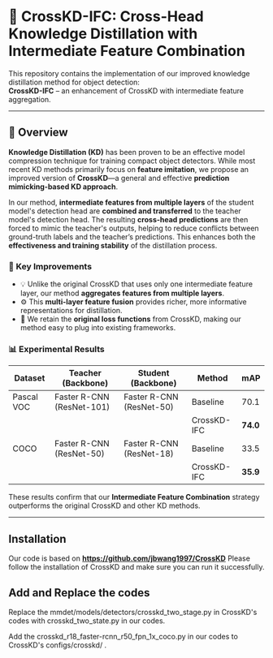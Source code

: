 # 🧠 CrossKD-IFC: Cross-Head Knowledge Distillation with Intermediate Feature Combination

This repository contains the implementation of our improved knowledge distillation method for object detection:  
**CrossKD-IFC** – an enhancement of CrossKD with intermediate feature aggregation.

---

## 📖 Overview

**Knowledge Distillation (KD)** has been proven to be an effective model compression technique for training compact object detectors. While most recent KD methods primarily focus on **feature imitation**, we propose an improved version of **CrossKD**—a general and effective **prediction mimicking-based KD approach**.

In our method, **intermediate features from multiple layers** of the student model's detection head are **combined and transferred** to the teacher model's detection head. The resulting **cross-head predictions** are then forced to mimic the teacher's outputs, helping to reduce conflicts between ground-truth labels and the teacher’s predictions. This enhances both the **effectiveness and training stability** of the distillation process.

### 🔬 Key Improvements
- 💡 Unlike the original CrossKD that uses only one intermediate feature layer, our method **aggregates features from multiple layers**.
- ⚙️ This **multi-layer feature fusion** provides richer, more informative representations for distillation.
- 🚀 We retain the **original loss functions** from CrossKD, making our method easy to plug into existing frameworks.

### 📊 Experimental Results

| Dataset     | Teacher (Backbone)      | Student (Backbone)     | Method           | mAP   |
|-------------|--------------------------|-------------------------|------------------|--------|
| Pascal VOC  | Faster R-CNN (ResNet-101) | Faster R-CNN (ResNet-50) | Baseline         | 70.1   |
|             |                          |                          | CrossKD-IFC      | **74.0** |
| COCO        | Faster R-CNN (ResNet-50)  | Faster R-CNN (ResNet-18) | Baseline         | 33.5   |
|             |                          |                          | CrossKD-IFC      | **35.9** |

These results confirm that our **Intermediate Feature Combination** strategy outperforms the original CrossKD and other KD methods.

---

##  Installation

Our code is based on **https://github.com/jbwang1997/CrossKD** Please follow the installation of CrossKD and make sure you can run it successfully.

## Add and Replace the codes
Replace the mmdet/models/detectors/crosskd_two_stage.py in CrossKD's codes with crosskd_two_state.py in our codes.

Add the crosskd_r18_faster-rcnn_r50_fpn_1x_coco.py in our codes to CrossKD's configs/crosskd/ .





